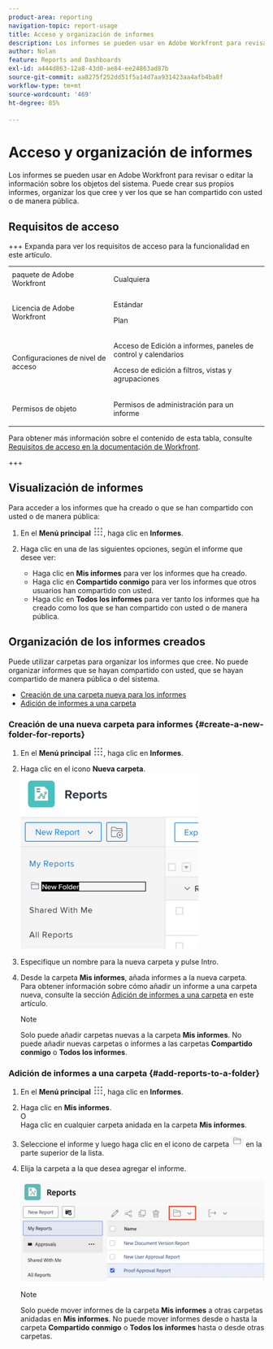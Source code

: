 ```yaml
---
product-area: reporting
navigation-topic: report-usage
title: Acceso y organización de informes
description: Los informes se pueden usar en Adobe Workfront para revisar o editar la información sobre los objetos del sistema. Puede crear sus propios informes, organizar los que cree y ver los que se han compartido con usted o de manera pública.
author: Nolan
feature: Reports and Dashboards
exl-id: a444d863-12a8-43d0-ae84-ee24863ad87b
source-git-commit: aa8275f252dd51f5a14d7aa931423aa4afb4ba8f
workflow-type: tm+mt
source-wordcount: '469'
ht-degree: 85%

---
```


# Acceso y organización de informes

Los informes se pueden usar en Adobe Workfront para revisar o editar la información sobre los objetos del sistema. Puede crear sus propios informes, organizar los que cree y ver los que se han compartido con usted o de manera pública.

## Requisitos de acceso

+++ Expanda para ver los requisitos de acceso para la funcionalidad en este artículo. 

<table style="table-layout:auto"> 
 <col> 
 <col> 
 <tbody> 
  <tr> 
   <td role="rowheader">paquete de Adobe Workfront</td> 
   <td> <p>Cualquiera</p> </td> 
  </tr> 
  <tr> 
   <td role="rowheader">Licencia de Adobe Workfront</td> 
   <td> 
   <p>Estándar</p>
   <p>Plan </p> </td> 
  </tr> 
  <tr> 
   <td role="rowheader">Configuraciones de nivel de acceso</td> 
   <td> <p>Acceso de Edición a informes, paneles de control y calendarios</p> <p>Acceso de edición a filtros, vistas y agrupaciones</p></td> 
  </tr> 
  <tr> 
   <td role="rowheader">Permisos de objeto</td> 
   <td> <p>Permisos de administración para un informe</p></td> 
  </tr> 
 </tbody> 
</table>

Para obtener más información sobre el contenido de esta tabla, consulte [Requisitos de acceso en la documentación de Workfront](/help/quicksilver/administration-and-setup/add-users/access-levels-and-object-permissions/access-level-requirements-in-documentation.md).

+++

## Visualización de informes

Para acceder a los informes que ha creado o que se han compartido con usted o de manera pública:

1. En el **Menú principal** ![icono del menú principal](assets/main-menu-icon.png), haga clic en **Informes**.

1. Haga clic en una de las siguientes opciones, según el informe que desee ver:

   * Haga clic en **Mis informes** para ver los informes que ha creado.
   * Haga clic en **Compartido conmigo** para ver los informes que otros usuarios han compartido con usted.
   * Haga clic en **Todos los informes** para ver tanto los informes que ha creado como los que se han compartido con usted o de manera pública.

## Organización de los informes creados

Puede utilizar carpetas para organizar los informes que cree. No puede organizar informes que se hayan compartido con usted, que se hayan compartido de manera pública o del sistema.

* [Creación de una carpeta nueva para los informes](#create-a-new-folder-for-reports)
* [Adición de informes a una carpeta](#add-reports-to-a-folder)

### Creación de una nueva carpeta para informes {#create-a-new-folder-for-reports}

1. En el **Menú principal** ![icono del menú principal](assets/main-menu-icon.png), haga clic en **Informes**.

1. Haga clic en el icono **Nueva carpeta**.\
   ![Icono de carpeta nueva](assets/nwe-new-folder-350x346.png)

1. Especifique un nombre para la nueva carpeta y pulse Intro.
1. Desde la carpeta **Mis informes**, añada informes a la nueva carpeta.\
   Para obtener información sobre cómo añadir un informe a una carpeta nueva, consulte la sección [Adición de informes a una carpeta](#add-reports-to-a-folder) en este artículo.

   >[!NOTE]
   >
   >Solo puede añadir carpetas nuevas a la carpeta **Mis informes**. No puede añadir nuevas carpetas o informes a las carpetas **Compartido conmigo** o **Todos los informes**.

### Adición de informes a una carpeta {#add-reports-to-a-folder}

1. En el **Menú principal** ![icono del menú principal](assets/main-menu-icon.png), haga clic en **Informes**.

1. Haga clic en **Mis informes**.\
   O\
   Haga clic en cualquier carpeta anidada en la carpeta **Mis informes**.

1. Seleccione el informe y luego haga clic en el icono de carpeta ![Icono de carpeta](assets/folder-icon.png) en la parte superior de la lista.

1. Elija la carpeta a la que desea agregar el informe.

   ![Elija una carpeta a la que mover el informe](assets/choose-folder.png)

   >[!NOTE]
   >
   >Solo puede mover informes de la carpeta **Mis informes** a otras carpetas anidadas en **Mis informes**. No puede mover informes desde o hasta la carpeta **Compartido conmigo** o **Todos los informes** hasta o desde otras carpetas.



